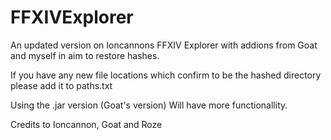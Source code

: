 # FFXIVExplorer
An updated version on Ioncannons FFXIV Explorer with addions from Goat and myself in aim to restore hashes.


If you have any new file locations which confirm to be the hashed directory please add it to paths.txt

Using the .jar version (Goat's version) Will have more functionallity.

Credits to Ioncannon, Goat and Roze

